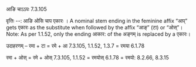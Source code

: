 

 आङि चाऽऽपः 7.3.105 


वृत्तिः --: आङि ओसि चाप एकारः । A nominal stem ending in the feminine affix “आप्” gets एकारः as the substitute when followed by the affix “आङ्” (टा) or “ओस्”। Note: As per 1.1.52, only the ending आकार: of the अङ्गम् is replaced by a एकारः।


उदाहरणम् – रमा + टा = रमे + आ 7.3.105, 1.1.52, 1.3.7 = रमया 6.1.78 


रमा + ओस् = रमे + ओस् 7.3.105, 1.1.52 = रमयोस् 6.1.78 = रमयो: 8.2.66, 8.3.15 


